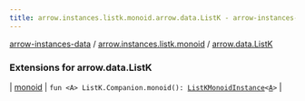 ```yaml
---
title: arrow.instances.listk.monoid.arrow.data.ListK - arrow-instances-data
---
```


[arrow-instances-data](../../index.html) / [arrow.instances.listk.monoid](../index.html) / [arrow.data.ListK](./index.html)

### Extensions for arrow.data.ListK

| [monoid](monoid.html) | `fun <A> ListK.Companion.monoid(): `[`ListKMonoidInstance`](../../arrow.instances/-list-k-monoid-instance/index.html)`<`[`A`](monoid.html#A)`>` |

